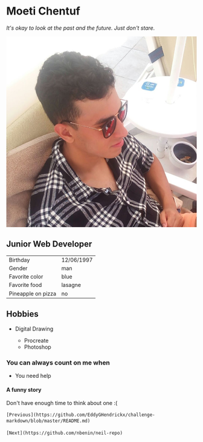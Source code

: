 <!-- H1 -->
# Moeti Chentuf

<!-- Italic -->
*It's okay to look at the past and the future. Just don't stare.*


<!-- Images -->

![moeti](moeti)

<!-- H2 -->

## Junior Web Developer

<!-- Table -->
|| |
|:--------|:--------|
|Birthday|12/06/1997| 
|Gender|man| 
|Favorite color|blue|
|Favorite food| lasagne|
|Pineapple on pizza|no|

<!-- H3 -->
## Hobbies


* Digital Drawing
    
    * Procreate
    * Photoshop

<!-- H4 -->

### You can always count on me when
- You need help

<!-- H5 -->

#### A funny story

Don't have enough time to think about one :(


    
    [Previous](https://github.com/EddyGHendrickx/challenge-markdown/blob/master/README.md)

    [Next](https://github.com/nbenin/neil-repo)